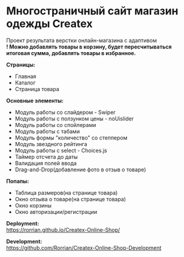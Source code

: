 # Многостраничный сайт магазин одежды Createx

Проект результата верстки онлайн-магазина с адаптивом  
<B>! Можно добавлять товары в корзину, будет пересчитываться итоговая сумма, добавлять товары в избранное.</B>

<B>Страницы:</B>

- Главная
- Каталог
- Страница товара

<B>Основные элементы:</B>

- Модуль работы со слайдером - Swiper
- Модуль работы с ползунком цены - noUislider
- Модуль работы со спойлерами
- Модуль работы с табами
- Модуль формы "количество" со степпером
- Модуль звездного рейтинга
- Модуль работы с select - Choices.js
- Таймер отсчета до даты
- Валидация полей ввода
- Drag-and-Drop(добавление фото в отзыв о товаре)

<B>Попапы:</B>

- Таблица размеров(на странице товара)
- Окно отзыва о товаре(на странице товара)
- Окно корзины
- Окно авторизации/регистрации

<B>Deployment:</B>  
https://rorrian.github.io/Createx-Online-Shop/

<B>Development:</B>  
https://github.com/Rorrian/Createx-Online-Shop-Development
